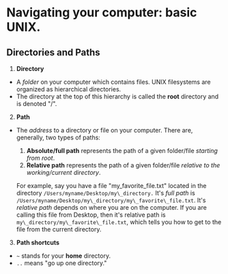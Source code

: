 # Navigating your computer: basic UNIX.

## Directories and Paths

1. **Directory**
  - A *folder* on your computer which contains files. UNIX filesystems are organized as hierarchical directories.
  - The directory at the top of this hierarchy is called the **root** directory and is denoted "/". 

2. **Path**
  - The *address* to a directory or file on your computer. There are, generally, two types of paths:
    1. **Absolute/full path** represents the path of a given folder/file *starting from root*.
    2. **Relative path** represents the path of a given folder/file *relative to the working/current directory*.
    
    
    For example, say you have a file "my\_favorite\_file.txt" located in the directory `/Users/myname/Desktop/my\_directory.`
    It's *full path* is `/Users/myname/Desktop/my\_directory/my\_favorite\_file.txt`.
    It's *relative path* depends on where you are on the computer. If you are calling this file from Desktop, then it's relative path is `my\_directory/my\_favorite\_file.txt`, which tells you how to get to the file from the current directory.

3. **Path shortcuts**
  - `~` stands for your **home** directory.
  - `..` means "go up one directory."
